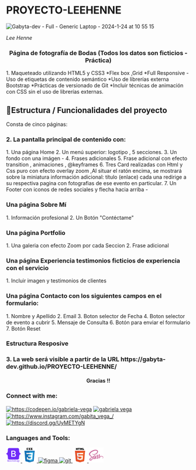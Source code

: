 # PROYECTO-LEEHENNE

![Gabyta-dev - Full - Generic Laptop - 2024-1-24 at 10 55 15](https://github.com/Gabyta-Dev/PROYECTO-LEEHENNE/assets/95593201/09211dd8-8222-4848-b8b4-4c61c21129c3)

<em>Lee Henne</em>
<h3 align="center">Página de fotografía de Bodas (Todos los datos son ficticios -Práctica)</h3>
1. Maqueteado utilizando HTML5 y CSS3 
 *Flex box ,Grid 
 *Full Responsive - Uso de etiquetas de contenido semántico
 *Uso de librerías externa Bootstrap 
 *Prácticas de versionado de Git 
 *Incluir técnicas de animación con CSS sin el uso de librerías externas. 

## :hammer:Estructura / Funcionalidades del proyecto
<p>Consta de cinco páginas:
<h3 align="left">2.	La pantalla principal de contenido con:</h3>
1. Una página Home 
2. Un menú superior: logotipo , 5 secciones.
3. Un fondo con una imágen - 
4. Frases adicionales 
5. Frase adicional con efecto transition , animaciones , @keyframes
6. Tres Card realizadas con Html y Css puro con efecto overlay zoom ,Al situar el ratón encima, se mostrará sobre la miniatura información adicional: título (enlace) cada una redirige a su respectiva pagina con fotografias de ese evento en particular.
7. Un Footer con iconos de redes sociales y flecha hacia arriba -

<h3 align="left">Una página Sobre Mí</h3>
1. Información profesional 
2. Un Botón "Contéctame" 





<h3 align="left"> Una página Portfolio</h3>
1. Una galeria con efecto Zoom por cada Seccion
2. Frase adicional


<h3 align="left"> Una página Experiencia testimonios ficticios de experiencia con el servicio</h3>
1. Incluir imagen y testimonios de clientes 


<h3 align="left">Una página Contacto con los siguientes campos en el formulario:</h3>
1.  Nombre y Apellido
2.  Email
3.  Boton selector de Fecha 
4.  Boton selector de evento a cubrir
5.  Mensaje de Consulta 
6.  Botón para enviar el formulario 
7.  Botón Reset
</p>


<h3 align="left">Estructura Resposive</h3>



<h3>3.	La web será visible a partir de la URL  https://gabyta-dev.github.io/PROYECTO-LEEHENNE/ </h3>
<h4 align="center">
Gracias !! 
</h4>

<h3 align="left">Connect with me:</h3>
<p align="left">
<a href="https://codepen.io/https://codepen.io/gabriela-vega" target="blank"><img align="center" src="https://raw.githubusercontent.com/rahuldkjain/github-profile-readme-generator/master/src/images/icons/Social/codepen.svg" alt="https://codepen.io/gabriela-vega" height="30" width="40" /></a>
<a href="https://linkedin.com/in/gabriela vega" target="blank"><img align="center" src="https://raw.githubusercontent.com/rahuldkjain/github-profile-readme-generator/master/src/images/icons/Social/linked-in-alt.svg" alt="gabriela vega" height="30" width="40" /></a>
<a href="https://instagram.com/https://www.instagram.com/gabita_vega_/" target="blank"><img align="center" src="https://raw.githubusercontent.com/rahuldkjain/github-profile-readme-generator/master/src/images/icons/Social/instagram.svg" alt="https://www.instagram.com/gabita_vega_/" height="30" width="40" /></a>
<a href="https://discord.gg/https://discord.gg/UyMETYgN" target="blank"><img align="center" src="https://raw.githubusercontent.com/rahuldkjain/github-profile-readme-generator/master/src/images/icons/Social/discord.svg" alt="https://discord.gg/UyMETYgN" height="30" width="40" /></a>
</p>

<h3 align="left">Languages and Tools:</h3>
<p align="left"> <a href="https://getbootstrap.com" target="_blank" rel="noreferrer"> <img src="https://raw.githubusercontent.com/devicons/devicon/master/icons/bootstrap/bootstrap-plain-wordmark.svg" alt="bootstrap" width="40" height="40"/> </a> <a href="https://www.w3schools.com/css/" target="_blank" rel="noreferrer"> <img src="https://raw.githubusercontent.com/devicons/devicon/master/icons/css3/css3-original-wordmark.svg" alt="css3" width="40" height="40"/> </a> <a href="https://www.figma.com/" target="_blank" rel="noreferrer"> <img src="https://www.vectorlogo.zone/logos/figma/figma-icon.svg" alt="figma" width="40" height="40"/> </a> <a href="https://git-scm.com/" target="_blank" rel="noreferrer"> <img src="https://www.vectorlogo.zone/logos/git-scm/git-scm-icon.svg" alt="git" width="40" height="40"/> </a> <a href="https://www.w3.org/html/" target="_blank" rel="noreferrer"> <img src="https://raw.githubusercontent.com/devicons/devicon/master/icons/html5/html5-original-wordmark.svg" alt="html5" width="40" height="40"/> </a> <a href="https://sass-lang.com" target="_blank" rel="noreferrer"> <img src="https://raw.githubusercontent.com/devicons/devicon/master/icons/sass/sass-original.svg" alt="sass" width="40" height="40"/> </a> </p>

